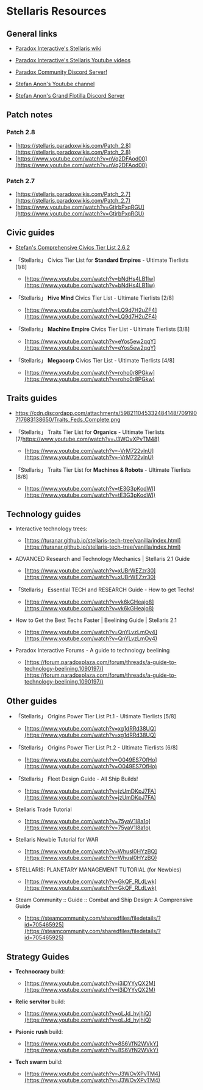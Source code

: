 # Stellaris Resources

## General links

- [Paradox Interactive's Stellaris wiki](https://stellaris.paradoxwikis.com/Stellaris_Wiki) 

- [Paradox Interactive's Stellaris Youtube videos](https://www.youtube.com/playlist?list=PL4hR-M4rl7uddAwqx5teD_wuqmrTa-lTm)

- [Paradox Community Discord Server!](https://discord.com/invite/ParadoxMP)

- [Stefan Anon's Youtube channel](https://www.youtube.com/channel/UC_2sl-9BfzTA2Lby4hMG0_A/videos)

- [Stefan Anon's Grand Flotilla Discord Server](https://discord.gg/aG5BEyW)


## Patch notes

### Patch 2.8
- [https://stellaris.paradoxwikis.com/Patch_2.8](https://stellaris.paradoxwikis.com/Patch_2.8)
- [https://www.youtube.com/watch?v=nVq2DFAod00](https://www.youtube.com/watch?v=nVq2DFAod00)

### Patch 2.7
- [https://stellaris.paradoxwikis.com/Patch_2.7](https://stellaris.paradoxwikis.com/Patch_2.7)
- [https://www.youtube.com/watch?v=GtjrbPxqRGU](https://www.youtube.com/watch?v=GtjrbPxqRGU)


## Civic guides

- [Stefan's Comprehensive Civics Tier List 2.6.2](https://cdn.discordapp.com/attachments/598211045332484148/692818626193129504/Ultimate_Tier_List_Federations_III.png)

- 「Stellaris」 Civics Tier List for **Standard Empires** - Ultimate Tierlists [1/8] 
  - [https://www.youtube.com/watch?v=bNdHs4LB1lw](https://www.youtube.com/watch?v=bNdHs4LB1lw)

- 「Stellaris」 **Hive Mind** Civics Tier List - Ultimate Tierlists [2/8] 
  - [https://www.youtube.com/watch?v=LQ9d7H2uZF4](https://www.youtube.com/watch?v=LQ9d7H2uZF4)

- 「Stellaris」 **Machine Empire** Civics Tier List - Ultimate Tierlists [3/8] 
  - [https://www.youtube.com/watch?v=eYos5ew2qqY](https://www.youtube.com/watch?v=eYos5ew2qqY)

- 「Stellaris」 **Megacorp** Civics Tier List - Ultimate Tierlists [4/8]
  - [https://www.youtube.com/watch?v=roho0r8PGkw](https://www.youtube.com/watch?v=roho0r8PGkw)


## Traits guides

- https://cdn.discordapp.com/attachments/598211045332484148/709190717683138650/Traits_Feds_Complete.png

- 「Stellaris」 Traits Tier List for **Organics** - Ultimate Tierlists [7/https://www.youtube.com/watch?v=J3WOvXPvTM48] 
  - [https://www.youtube.com/watch?v=-VrM722vlnU](https://www.youtube.com/watch?v=-VrM722vlnU)

- 「Stellaris」 Traits Tier List for **Machines & Robots** - Ultimate Tierlists [8/8] 
  - [https://www.youtube.com/watch?v=tE3G3pKodWI](https://www.youtube.com/watch?v=tE3G3pKodWI)

## Technology guides

- Interactive technology trees:
  - [https://turanar.github.io/stellaris-tech-tree/vanilla/index.html](https://turanar.github.io/stellaris-tech-tree/vanilla/index.html)

- ADVANCED Research and Technology Mechanics | Stellaris 2.1 Guide 
  - [https://www.youtube.com/watch?v=xUBrWEZzr30](https://www.youtube.com/watch?v=xUBrWEZzr30)

- 「Stellaris」 Essential TECH and RESEARCH Guide - How to get Techs! 
  - [https://www.youtube.com/watch?v=vk6kGHeajo8](https://www.youtube.com/watch?v=vk6kGHeajo8)

- How to Get the Best Techs Faster | Beelining Guide | Stellaris 2.1 
  - [https://www.youtube.com/watch?v=QnYLvzLmOy4](https://www.youtube.com/watch?v=QnYLvzLmOy4)

- Paradox Interactive Forums - A guide to technology beelining
  - [https://forum.paradoxplaza.com/forum/threads/a-guide-to-technology-beelining.1090197/](https://forum.paradoxplaza.com/forum/threads/a-guide-to-technology-beelining.1090197/)


## Other guides

- 「Stellaris」 Origins Power Tier List Pt.1 - Ultimate Tierlists [5/8] 
  - [https://www.youtube.com/watch?v=xg1dRRd38UQ](https://www.youtube.com/watch?v=xg1dRRd38UQ)
	
- 「Stellaris」 Origins Power Tier List Pt.2 - Ultimate Tierlists [6/8] 
  - [https://www.youtube.com/watch?v=O049ES7OfHo](https://www.youtube.com/watch?v=O049ES7OfHo)
	
- 「Stellaris」 Fleet Design Guide - All Ship Builds! 
  - [https://www.youtube.com/watch?v=jzUmDKpJ7FA](https://www.youtube.com/watch?v=jzUmDKpJ7FA)
	
- Stellaris Trade Tutorial 
  - [https://www.youtube.com/watch?v=75yaV1I8a1o](https://www.youtube.com/watch?v=75yaV1I8a1o)
	
- Stellaris Newbie Tutorial for WAR 
  - [https://www.youtube.com/watch?v=WhusI0HYzBQ](https://www.youtube.com/watch?v=WhusI0HYzBQ)
	
- STELLARIS: PLANETARY MANAGEMENT TUTORIAL (for Newbies) 
  - [https://www.youtube.com/watch?v=GkQF_RLdLwk](https://www.youtube.com/watch?v=GkQF_RLdLwk)
	
- Steam Community :: Guide :: Combat and Ship Design: A Comprensive Guide
  - [https://steamcommunity.com/sharedfiles/filedetails/?id=705465925](https://steamcommunity.com/sharedfiles/filedetails/?id=705465925)


## Strategy Guides

- **Technocracy** build:
  - [https://www.youtube.com/watch?v=i3iDYYyQX2M](https://www.youtube.com/watch?v=i3iDYYyQX2M)

- **Relic servitor** build:
  - [https://www.youtube.com/watch?v=oLJd_hvjhiQ](https://www.youtube.com/watch?v=oLJd_hvjhiQ)

- **Psionic rush** build:
  - [https://www.youtube.com/watch?v=8S6VfN2WVkY](https://www.youtube.com/watch?v=8S6VfN2WVkY)

- **Tech swarm** build:
  - [https://www.youtube.com/watch?v=J3WOvXPvTM4](https://www.youtube.com/watch?v=J3WOvXPvTM4)
